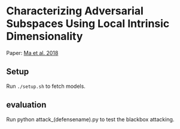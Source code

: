 # Characterizing Adversarial Subspaces Using Local Intrinsic Dimensionality

Paper: [Ma et al. 2018](https://arxiv.org/abs/1801.02613)

## Setup

Run `./setup.sh` to fetch models.



## evaluation

Run python attack_(defensename).py to test the blackbox attacking.
